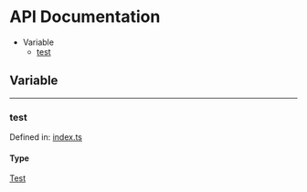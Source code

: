   
# API Documentation
  
- Variable
  - [test](#test)
  
## Variable
  
---
  
### test
  
Defined in: [index.ts](../../../../../index.ts#L2C13)  
  
#### Type
  
[Test](#test)  
